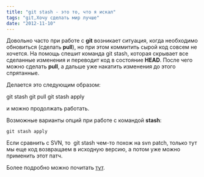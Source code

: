 ```yaml
---
title: "git stash - это то, что я искал"
tags: "git,Хочу сделать мир лучше"
date: "2012-11-10"
---
```


Довольно часто при работе с **git** возникает ситуация, когда необходимо обновиться (сделать **pull**), но при этом коммитить сырой код совсем не хочется. На помощь спешит команда git stash, которая скрывает все сделанные изменения и переводит код в состояние **HEAD**. После чего можно сделать **pull**, а дальше уже накатить изменения до этого спрятанные.

Делается это следующим образом:

git stash
git pull
git stash apply

и можно продолжать работать.

Возможные варианты опций при работе с командой **stash**:

```
git stash apply
```

Если сравнить с SVN, то  git stash чем-то похож на svn patch, только тут мы еще код возвращаем в исходную версию, а потом уже можно применить этот патч.

Более подробно можно почитать [тут](http://git-scm.com/book/en/Git-Tools-Stashing).
